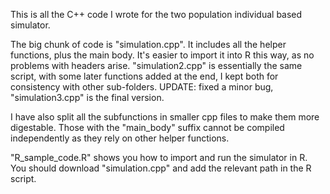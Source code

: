 This is all the C++ code I wrote for the two population individual based simulator.

The big chunk of code is "simulation.cpp". It includes all the helper functions, plus the main body.
It's easier to import it into R this way, as no problems with headers arise.
"simulation2.cpp" is essentially the same script, with some later functions added at the end, I kept both for consistency with other sub-folders.
UPDATE: fixed a minor bug, "simulation3.cpp" is the final version.

I have also split all the subfunctions in smaller cpp files to make them more digestable.
Those with the "main_body" suffix cannot be compiled independently as they rely on other helper functions.

"R_sample_code.R" shows you how to import and run the simulator in R.
You should download "simulation.cpp" and add the relevant path in the R script.
